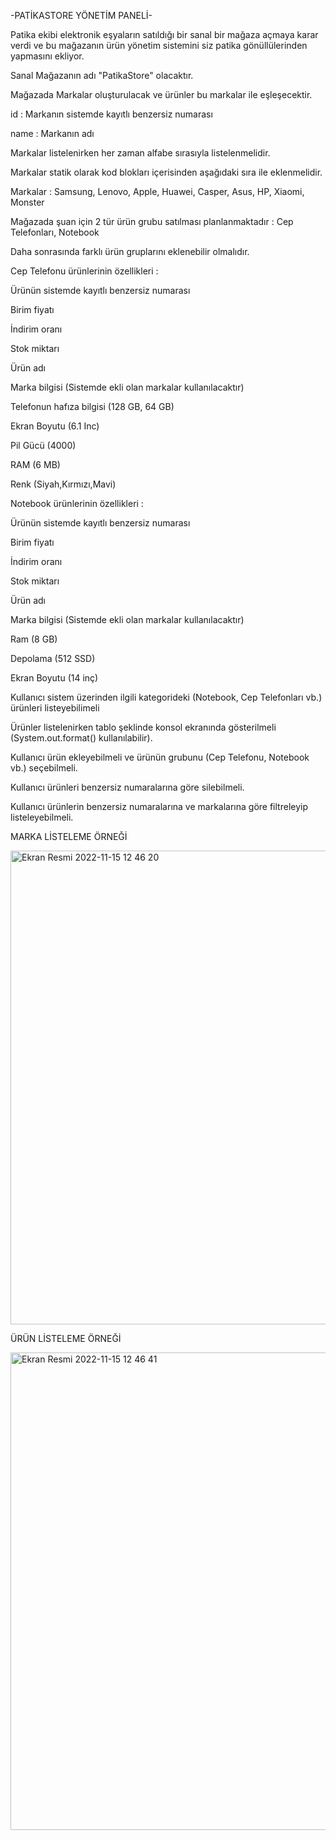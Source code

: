 -PATİKASTORE YÖNETİM PANELİ-

Patika ekibi elektronik eşyaların satıldığı bir sanal bir mağaza açmaya karar verdi ve bu mağazanın ürün yönetim sistemini siz patika gönüllülerinden yapmasını ekliyor.

Sanal Mağazanın adı "PatikaStore" olacaktır.

Mağazada Markalar oluşturulacak ve ürünler bu markalar ile eşleşecektir.

id : Markanın sistemde kayıtlı benzersiz numarası

name : Markanın adı

Markalar listelenirken her zaman alfabe sırasıyla listelenmelidir.

Markalar statik olarak kod blokları içerisinden aşağıdaki sıra ile eklenmelidir.

Markalar : Samsung, Lenovo, Apple, Huawei, Casper, Asus, HP, Xiaomi, Monster

Mağazada şuan için 2 tür ürün grubu satılması planlanmaktadır : Cep Telefonları, Notebook

Daha sonrasında farklı ürün gruplarını eklenebilir olmalıdır.

Cep Telefonu ürünlerinin özellikleri :

Ürünün sistemde kayıtlı benzersiz numarası

Birim fiyatı

İndirim oranı

Stok miktarı

Ürün adı

Marka bilgisi (Sistemde ekli olan markalar kullanılacaktır)

Telefonun hafıza bilgisi (128 GB, 64 GB)

Ekran Boyutu (6.1 Inc)

Pil Gücü (4000)

RAM (6 MB)

Renk (Siyah,Kırmızı,Mavi)

Notebook ürünlerinin özellikleri :

Ürünün sistemde kayıtlı benzersiz numarası

Birim fiyatı

İndirim oranı

Stok miktarı

Ürün adı

Marka bilgisi (Sistemde ekli olan markalar kullanılacaktır)

Ram (8 GB)

Depolama (512 SSD)

Ekran Boyutu (14 inç)

Kullanıcı sistem üzerinden ilgili kategorideki (Notebook, Cep Telefonları vb.) ürünleri listeyebilimeli

Ürünler listelenirken tablo şeklinde konsol ekranında gösterilmeli (System.out.format() kullanılabilir).

Kullanıcı ürün ekleyebilmeli ve ürünün grubunu (Cep Telefonu, Notebook vb.) seçebilmeli.

Kullanıcı ürünleri benzersiz numaralarına göre silebilmeli.

Kullanıcı ürünlerin benzersiz numaralarına ve markalarına göre filtreleyip listeleyebilmeli.

MARKA LİSTELEME ÖRNEĞİ

<img width="758" alt="Ekran Resmi 2022-11-15 12 46 20" src="https://user-images.githubusercontent.com/96984623/201887064-4d7b52d9-ee47-4524-8a72-6ea0622116de.png">

ÜRÜN LİSTELEME ÖRNEĞİ

<img width="764" alt="Ekran Resmi 2022-11-15 12 46 41" src="https://user-images.githubusercontent.com/96984623/201887180-6bd034f0-2eef-4a2f-979f-18a79f81d0cc.png">




